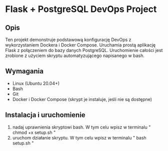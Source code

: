 # Flask + PostgreSQL DevOps Project

## Opis
Ten projekt demonstruje podstawową konfigurację DevOps z wykorzystaniem Dockera i Docker Compose. Uruchamia prostą aplikację Flask z połączeniem do bazy danych PostgreSQL. Uruchomienie całości jest zrobione z użyciem skryptu automatyzującego napisanego w bash.

## Wymagania
- Linux (Ubuntu 20.04+)
- Bash
- Git
- Docker i Docker Compose (skrypt je instaluje, jeśli nie są dostępne)

## Instalacja i uruchomienie
1. nadaj uprawnienia skryptowi bash. W tym celu wpisz w terminalu " chmod +x setup.sh "
2. uruchom działanie skryptu. W tym celu wpisz w terminalu " bash setup.sh "
